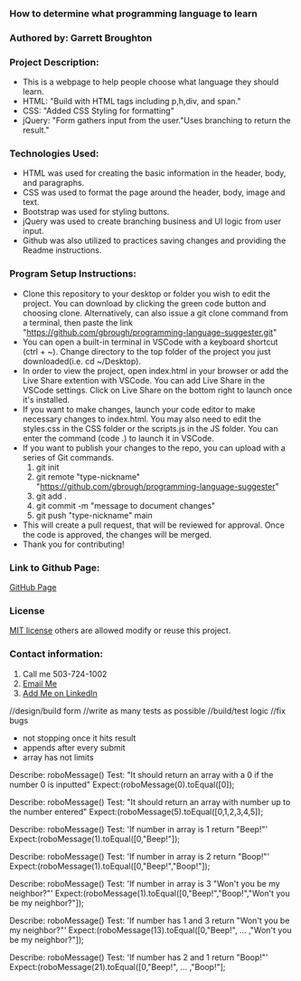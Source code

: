 ### How to determine what programming language to learn

### Authored by:  Garrett Broughton

### Project Description: 
  -   This is a webpage to help people choose what language they should learn.
  -   HTML: "Build with HTML tags including p,h,div, and span."
  -   CSS: "Added CSS Styling for formatting"
  -   jQuery: "Form gathers input from the user."Uses branching to return the result."

### Technologies Used:
  -   HTML was used for creating the basic information in the header, body, and paragraphs.
  -   CSS was used to format the page around the header, body, image and text.
  -   Bootstrap was used for styling buttons.
  -   jQuery was used to create branching business and UI logic from user input.
  -   Github was also utilized to practices saving changes and providing the Readme instructions.

### Program Setup Instructions: 
  -  Clone this repository to your desktop or folder you wish to edit the project. You can download by clicking the green code button and choosing clone. Alternatively,  can also issue a git clone command from a terminal, then paste the link "https://github.com/gbrough/programming-language-suggester.git"
  -  You can open a built-in terminal in VSCode with a keyboard shortcut (ctrl + ~). Change directory to the top folder of the project you just downloaded(i.e. cd ~/Desktop).
  -  In order to view the project, open index.html in your browser or add the Live Share extention with VSCode. You can add Live Share in the VSCode settings. Click on Live Share on the bottom right to launch once it's installed.
  -  If you want to make changes, launch your code editor to make necessary changes to index.html. You may also need to edit the styles.css in the CSS folder or the scripts.js in the JS folder. You can enter the command (code .) to launch it in VSCode.
  - If you want to publish your changes to the repo, you can upload with a series of Git commands.
    1. git init
    2. git remote "type-nickname" "https://github.com/gbrough/programming-language-suggester"
    2. git add .
    3. git commit -m "message to document changes"
    4. git push "type-nickname" main
  - This will create a pull request, that will be reviewed for approval. Once the code is approved, the changes will be merged.
  - Thank you for contributing!

### Link to Github Page: 
<a href="https://gbrough.github.io/programming-language-suggester/">GitHub Page</a>

### License 
[MIT license](https://opensource.org/licenses/MIT) others are allowed modify or reuse this project.

### Contact information: 
  <ol>
    <li>Call me 503-724-1002</li>
    <li><a href="mailto:gbrough@gmail.com">Email Me</a></li>
    <li><a href="https://www.linkedin.com/in/gbroughton/">Add Me on LinkedIn</a></li>
  </ol>

//design/build form
//write as many tests as possible
//build/test logic
//fix bugs
  - not stopping once it hits result
  - appends after every submit
  - array has not limits

Describe: roboMessage()
Test: "It should return an array with a 0 if the number 0 is inputted"
Expect:(roboMessage(0).toEqual([0]);

Describe: roboMessage()
Test: "It should return an array with number up to the number entered"
Expect:(roboMessage(5).toEqual([0,1,2,3,4,5]);

Describe: roboMessage()
Test: 'If number in array is 1 return "Beep!"'
Expect:(roboMessage(1).toEqual([0,"Beep!"]);

Describe: roboMessage()
Test: 'If number in array is 2 return "Boop!"'
Expect:(roboMessage(1).toEqual([0,"Beep!","Boop!"]);

Describe: roboMessage()
Test: 'If number in array is 3 "Won't you be my neighbor?"'
Expect:(roboMessage(1).toEqual([0,"Beep!","Boop!","Won't you be my neighbor?"]);

Describe: roboMessage()
Test: 'If number has 1 and 3 return "Won't you be my neighbor?"'
Expect:(roboMessage(13).toEqual([0,"Beep!", ... ,"Won't you be my neighbor?"]);

Describe: roboMessage()
Test: 'If number has 2 and 1 return "Boop!"'
Expect:(roboMessage(21).toEqual([0,"Beep!", ... ,"Boop!"];